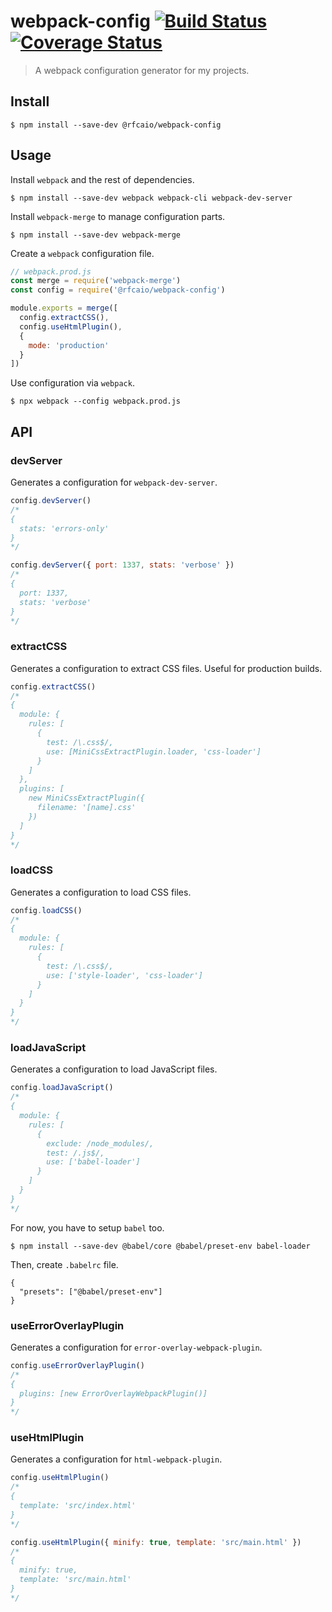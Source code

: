 # webpack-config [![Build Status](https://travis-ci.org/rfcaio/webpack-config.svg?branch=master)](https://travis-ci.org/rfcaio/webpack-config) [![Coverage Status](https://coveralls.io/repos/github/rfcaio/webpack-config/badge.svg?branch=master)](https://coveralls.io/github/rfcaio/webpack-config?branch=master)

> A webpack configuration generator for my projects.

## Install

```
$ npm install --save-dev @rfcaio/webpack-config
```

## Usage

Install `webpack` and the rest of dependencies.

```
$ npm install --save-dev webpack webpack-cli webpack-dev-server
```

Install `webpack-merge` to manage configuration parts.

```
$ npm install --save-dev webpack-merge
```

Create a `webpack` configuration file.

```js
// webpack.prod.js
const merge = require('webpack-merge')
const config = require('@rfcaio/webpack-config')

module.exports = merge([
  config.extractCSS(),
  config.useHtmlPlugin(),
  {
    mode: 'production'
  }
])
```

Use configuration via `webpack`.

```
$ npx webpack --config webpack.prod.js
```

## API

### devServer

Generates a configuration for `webpack-dev-server`.

```js
config.devServer()
/*
{
  stats: 'errors-only'
}
*/

config.devServer({ port: 1337, stats: 'verbose' })
/*
{
  port: 1337,
  stats: 'verbose'
}
*/
```

### extractCSS

Generates a configuration to extract CSS files. Useful for production builds.

```js
config.extractCSS()
/*
{
  module: {
    rules: [
      {
        test: /\.css$/,
        use: [MiniCssExtractPlugin.loader, 'css-loader']
      }
    ]
  },
  plugins: [
    new MiniCssExtractPlugin({
      filename: '[name].css'
    })
  ]
}
*/
```

### loadCSS

Generates a configuration to load CSS files.

```js
config.loadCSS()
/*
{
  module: {
    rules: [
      {
        test: /\.css$/,
        use: ['style-loader', 'css-loader']
      }
    ]
  }
}
*/
```

### loadJavaScript

Generates a configuration to load JavaScript files.

```js
config.loadJavaScript()
/*
{
  module: {
    rules: [
      {
        exclude: /node_modules/,
        test: /.js$/,
        use: ['babel-loader']
      }
    ]
  }
}
*/
```

For now, you have to setup `babel` too.

```
$ npm install --save-dev @babel/core @babel/preset-env babel-loader
```

Then, create `.babelrc` file.

```
{
  "presets": ["@babel/preset-env"]
}
```

### useErrorOverlayPlugin

Generates a configuration for `error-overlay-webpack-plugin`.

```js
config.useErrorOverlayPlugin()
/*
{
  plugins: [new ErrorOverlayWebpackPlugin()]
}
*/
```

### useHtmlPlugin

Generates a configuration for `html-webpack-plugin`.

```js
config.useHtmlPlugin()
/*
{
  template: 'src/index.html'
}
*/

config.useHtmlPlugin({ minify: true, template: 'src/main.html' })
/*
{
  minify: true,
  template: 'src/main.html'
}
*/
```

